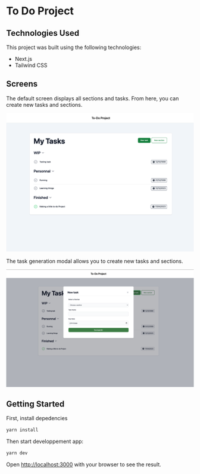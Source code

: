 # To Do Project

## Technologies Used

This project was built using the following technologies:

- Next.js
- Tailwind CSS


## Screens

The default screen displays all sections and tasks. From here, you can create new tasks and sections.

![nom de l'image](/documentation/screens/default.png)

The task generation modal allows you to create new tasks and sections.

![nom de l'image](/documentation/screens/task-generation.png)


## Getting Started

First, install depedencies

```bash
yarn install
```

Then start developpement app:
```bash
yarn dev
```

Open [http://localhost:3000](http://localhost:3000) with your browser to see the result.
